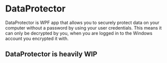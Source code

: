 # DataProtector

DataProtector is WPF app that allows you to securely protect data on your computer without a password by using your user credentials.
This means it can only be decrypted by you, when you are logged in to the Windows account you encrypted it with.

## DataProtector is heavily WIP

